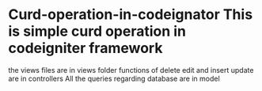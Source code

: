 # Curd-operation-in-codeignator This is simple curd operation in codeigniter framework
the views files are in views folder
functions of delete edit and insert update are in controllers
All the queries regarding database are in model 
